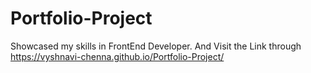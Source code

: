 # Portfolio-Project
Showcased my skills in FrontEnd Developer. And Visit the Link through https://vyshnavi-chenna.github.io/Portfolio-Project/
